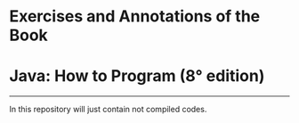 # Exercises and Annotations of the Book
# Java: How to Program (8° edition)
---
In this repository will just contain not compiled codes.
